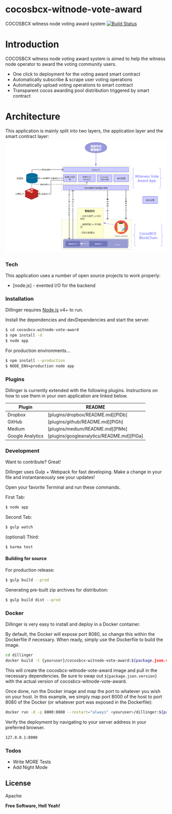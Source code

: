 # cocosbcx-witnode-vote-award
COCOSBCX witness node voting award system 
[![Build Status](https://travis-ci.org/joemccann/dillinger.svg?branch=master)](https://travis-ci.org/joemccann/dillinger)

# Introduction

 COCOSBCX witness node voting award system is aimed to help the witness node operator to award the voting community users.
  - One click to deployment for the voting award smart contract
  - Automatically subscribe & scrape user voting operations
  - Automatically upload voting operations to smart contract 
  - Transparent cocos awarding pool distribution triggered by smart contract
 


# Architecture

This application is mainly split into two layers, the application layer and  the smart contract layer:
[![System Architecture](doc/system_architecture.png)](#)


### Tech

This application uses a number of open source projects to work properly:

* [node.js] - evented I/O for the backend

### Installation

Dillinger requires [Node.js](https://nodejs.org/) v4+ to run.

Install the dependencies and devDependencies and start the server.

```sh
$ cd cocosbcx-witnode-vote-award
$ npm install -d
$ node app
```

For production environments...

```sh
$ npm install --production
$ NODE_ENV=production node app
```

### Plugins

Dillinger is currently extended with the following plugins. Instructions on how to use them in your own application are linked below.

| Plugin | README |
| ------ | ------ |
| Dropbox | [plugins/dropbox/README.md][PlDb] |
| GitHub | [plugins/github/README.md][PlGh] |
| Medium | [plugins/medium/README.md][PlMe] |
| Google Analytics | [plugins/googleanalytics/README.md][PlGa] |

### Development

Want to contribute? Great!

Dillinger uses Gulp + Webpack for fast developing.
Make a change in your file and instantaneously see your updates!

Open your favorite Terminal and run these commands.

First Tab:
```sh
$ node app
```

Second Tab:
```sh
$ gulp watch
```

(optional) Third:
```sh
$ karma test
```
#### Building for source
For production release:
```sh
$ gulp build --prod
```
Generating pre-built zip archives for distribution:
```sh
$ gulp build dist --prod
```
### Docker
Dillinger is very easy to install and deploy in a Docker container.

By default, the Docker will expose port 8080, so change this within the Dockerfile if necessary. When ready, simply use the Dockerfile to build the image.

```sh
cd dillinger
docker build -t {youruser}/cocosbcx-witnode-vote-award:${package.json.version} .
```
This will create the cocosbcx-witnode-vote-award image and pull in the necessary dependencies. Be sure to swap out `${package.json.version}` with the actual version of cocosbcx-witnode-vote-award.

Once done, run the Docker image and map the port to whatever you wish on your host. In this example, we simply map port 8000 of the host to port 8080 of the Docker (or whatever port was exposed in the Dockerfile):

```sh
docker run -d -p 8000:8080 --restart="always" <youruser>/dillinger:${package.json.version}
```

Verify the deployment by navigating to your server address in your preferred browser.

```sh
127.0.0.1:8000
```

### Todos

 - Write MORE Tests
 - Add Night Mode

License
----

Apache


**Free Software, Hell Yeah!**

[//]: # (These are reference links used in the body of this note and get stripped out when the markdown processor does its job. There is no need to format nicely because it shouldn't be seen. Thanks SO - http://stackoverflow.com/questions/4823468/store-comments-in-markdown-syntax)

